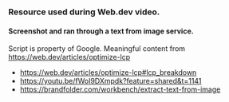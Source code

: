 ### Resource used during Web.dev video. 
#### Screenshot and ran through a text from image service. 
Script is property of Google.
Meaningful content from https://web.dev/articles/optimize-lcp

- https://web.dev/articles/optimize-lcp#lcp_breakdown
- https://youtu.be/fWoI9DXmpdk?feature=shared&t=1141
- https://brandfolder.com/workbench/extract-text-from-image
